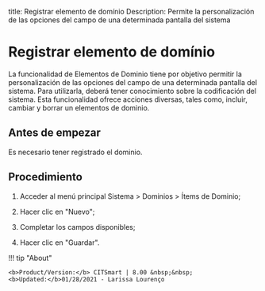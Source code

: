 title:  Registrar elemento de domínio 
Description: Permite la personalización de las opciones del campo de una determinada pantalla del sistema
# Registrar elemento de domínio

La funcionalidad de Elementos de Dominio tiene por objetivo permitir la personalización de las opciones del campo de una determinada pantalla del sistema. Para utilizarla, deberá tener conocimiento sobre la codificación del sistema.
Esta funcionalidad ofrece acciones diversas, tales como, incluir, cambiar y borrar un elementos de dominio.

Antes de empezar
----------------

Es necesario tener registrado el dominio.

Procedimiento
-------------

1.  Acceder al menú principal Sistema \> Dominios \> Ítems de Dominio;

2.  Hacer clic en "Nuevo";

3.  Completar los campos disponibles;

4.  Hacer clic en "Guardar".

!!! tip "About"

    <b>Product/Version:</b> CITSmart | 8.00 &nbsp;&nbsp;
    <b>Updated:</b>01/28/2021 - Larissa Lourenço
